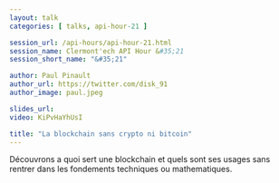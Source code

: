 ```yaml
---
layout: talk
categories: [ talks, api-hour-21 ]

session_url: /api-hours/api-hour-21.html
session_name: Clermont'ech API Hour &#35;21
session_short_name: "&#35;21"

author: Paul Pinault
author_url: https://twitter.com/disk_91
author_image: paul.jpeg 

slides_url:
video: KiPvHaYhUsI 

title: "La blockchain sans crypto ni bitcoin"
---
```


Découvrons a quoi sert une blockchain et quels sont ses usages sans rentrer dans les fondements techniques ou mathematiques.
